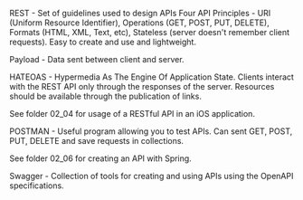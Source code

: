 REST - Set of guidelines used to design APIs
Four API Principles - URI (Uniform Resource Identifier), Operations (GET, POST, PUT, DELETE), Formats (HTML, XML, Text, etc), Stateless (server doesn't remember client requests).
Easy to create and use and lightweight.

Payload - Data sent between client and server.

HATEOAS - Hypermedia As The Engine Of Application State. Clients interact with the REST API only through the responses of the server. Resources should be available through the publication of links.

See folder 02_04 for usage of a RESTful API in an iOS application.

POSTMAN - Useful program allowing you to test APIs. Can sent GET, POST, PUT, DELETE and save requests in collections.

See folder 02_06 for creating an API with Spring.

Swagger - Collection of tools for creating and using APIs using the OpenAPI specifications.
